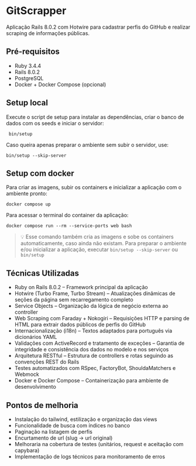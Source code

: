 # GitScrapper

Aplicação Rails 8.0.2 com Hotwire para cadastrar perfis do GitHub e realizar scraping de informações públicas.

## Pré-requisitos
- Ruby 3.4.4
- Rails 8.0.2
- PostgreSQL
- Docker + Docker Compose (opcional)

## Setup local
Execute o script de setup para instalar as dependências, criar o banco de dados com os seeds e iniciar o servidor:
```
 bin/setup
```

Caso queira apenas preparar o ambiente sem subir o servidor, use:
```
bin/setup --skip-server
```

## Setup com docker
Para criar as imagens, subir os containers e inicializar a aplicação com o ambiente pronto:
```
docker compose up
```

Para acessar o terminal do container da aplicação:
```
docker compose run --rm --service-ports web bash
```
>💡 Esse comando também cria as imagens e sobe os containers automaticamente, caso ainda não existam. Para preparar o ambiente e/ou inicializar a aplicação, executar `bin/setup --skip-server` ou `bin/setup`

## Técnicas Utilizadas
- Ruby on Rails 8.0.2 – Framework principal da aplicação
- Hotwire (Turbo Frame, Turbo Stream) – Atualizações dinâmicas de seções da página sem recarregamento completo
- Service Objects – Organização da lógica de negócio externa ao controller
- Web Scraping com Faraday + Nokogiri – Requisições HTTP e parsing de HTML para extrair dados públicos de perfis do GitHub
- Internacionalização (i18n) – Textos adaptados para português via dicionários YAML
- Validações com ActiveRecord e tratamento de exceções – Garantia de integridade e consistência dos dados no modelo e nos serviços
- Arquitetura RESTful – Estrutura de controllers e rotas seguindo as convenções REST do Rails
- Testes automatizados com RSpec, FactoryBot, ShouldaMatchers e Webmock
- Docker e Docker Compose – Containerização para ambiente de desenvolvimento

## Pontos de melhoria
- Instalação do tailwind, estilização e organização das views
- Funcionalidade de busca com índices no banco
- Paginação na listagem de perfis
- Encurtamento de url (slug -> url original)
- Melhoraria na cobertura de testes (unitários, request e aceitação com capybara)
- Implementação de logs técnicos para monitoramento de erros
